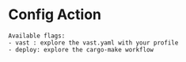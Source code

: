 # Config Action

    Available flags:
    - vast : explore the vast.yaml with your profile
    - deploy: explore the cargo-make workflow
